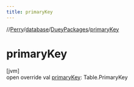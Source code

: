 ```yaml
---
title: primaryKey
---
```

//[Perry](../../../index.html)/[database](../index.html)/[DueyPackages](index.html)/[primaryKey](primary-key.html)



# primaryKey



[jvm]\
open override val [primaryKey](primary-key.html): Table.PrimaryKey




